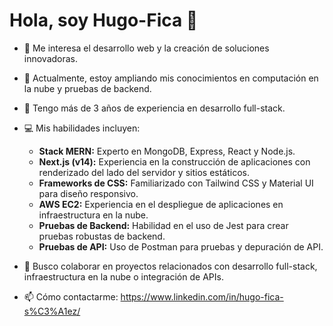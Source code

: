# Hola, soy Hugo-Fica 👋

- 👀 Me interesa el desarrollo web y la creación de soluciones innovadoras.  
- 🌱 Actualmente, estoy ampliando mis conocimientos en computación en la nube y pruebas de backend.  
- 💼 Tengo más de 3 años de experiencia en desarrollo full-stack.  
- 💻 Mis habilidades incluyen:  
  - **Stack MERN:** Experto en MongoDB, Express, React y Node.js.  
  - **Next.js (v14):** Experiencia en la construcción de aplicaciones con renderizado del lado del servidor y sitios estáticos.  
  - **Frameworks de CSS:** Familiarizado con Tailwind CSS y Material UI para diseño responsivo.  
  - **AWS EC2:** Experiencia en el despliegue de aplicaciones en infraestructura en la nube.  
  - **Pruebas de Backend:** Habilidad en el uso de Jest para crear pruebas robustas de backend.  
  - **Pruebas de API:** Uso de Postman para pruebas y depuración de API.

- 💞️ Busco colaborar en proyectos relacionados con desarrollo full-stack, infraestructura en la nube o integración de APIs.  
- 📫 Cómo contactarme: https://www.linkedin.com/in/hugo-fica-s%C3%A1ez/


<!---
Hugo-Fica/Hugo-Fica is a ✨ special ✨ repository because its `README.md` (this file) appears on your GitHub profile.
You can click the Preview link to take a look at your changes.
--->
